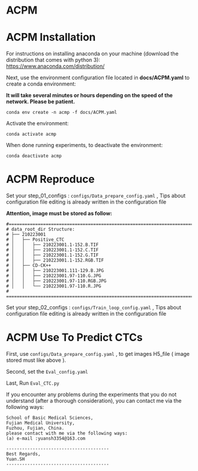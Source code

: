 # ACPM
ACPM Installation
===========

For instructions on installing anaconda on your machine (download the distribution that comes with python 3):
https://www.anaconda.com/distribution/

Next, use the environment configuration file located in **docs/ACPM.yaml** to create a conda environment:

**It will take several minutes or hours depending on the speed of the network. Please be patient.**

```shell
conda env create -n acmp -f docs/ACPM.yaml
```

Activate the environment:

```shell
conda activate acmp
```

When done running experiments, to deactivate the environment:

```shell
conda deactivate acmp
```


ACPM Reproduce
===========

Set your step_01_configs : `configs/Data_prepare_config.yaml` , Tips about configuration file editing is already written in the configuration file

__Attention, image must be stored as follow:__

```
#=============================================================================
# data_root_dir Structure:
# ├── 210223001
# │   ├── Positive_CTC
# │   │   ├── 210223001.1-152.B.TIF
# │   │   ├── 210223001.1-152.C.TIF
# │   │   ├── 210223001.1-152.G.TIF
# │   │   ├── 210223001.1-152.RGB.TIF
# │   ├── CD-CK++
# │   │   ├── 210223001.111-129.B.JPG
# │   │   ├── 210223001.97-110.G.JPG
# │   │   ├── 210223001.97-110.RGB.JPG
# │   │   └── 210223001.97-110.R.JPG
# ============================================================================
```

Set your step_02_configs : `configs/Train_loop_config.yaml` , Tips about configuration file editing is already written in the configuration file



ACPM Use To Predict CTCs
===========

First, use `configs/Data_prepare_config.yaml` , to get images H5_file  ( image stored must like above ).

Second, set the `Eval_config.yaml`

Last, Run `Eval_CTC.py`

If you encounter any problems during the experiments that you do not understand (after a thorough consideration), you can contact me via the following ways:

```
School of Basic Medical Sciences,
Fujian Medical University,
Fuzhou, Fujian, China.
please contact with me via the following ways:
(a) e-mail :yuansh3354@163.com

---------------------------------------
Best Regards,
Yuan.SH
---------------------------------------
```

